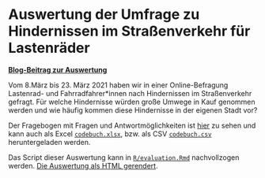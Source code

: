 # Auswertung der Umfrage zu Hindernissen im Straßenverkehr für Lastenräder

**[Blog-Beitrag zur Auswertung](xxx)**

Vom 8.März bis 23. März 2021 haben wir in einer Online-Befragung Lastenrad- und Fahrradfahrer\*innen nach Hindernissen im Straßenverkehr gefragt. Für welche Hindernisse würden große Umwege in Kauf genommen werden und wie häufig kommen diese Hindernisse in der eigenen Stadt vor?

Der Fragebogen mit Fragen und Antwortmöglichkeiten ist [hier](https://cargorocket.github.io/survey/docs/questionaire) zu sehen und kann auch als Excel [`codebuch.xlsx`](https://github.com/CargoRocket/survey/blob/main/codebuch.xlsx), bzw. als CSV [`codebuch.csv`](https://github.com/CargoRocket/survey/blob/main/codebuch.csv) heruntergeladen werden.

Das Script dieser Auswertung kann in [`R/evaluation.Rmd`](https://github.com/CargoRocket/survey/blob/main/R/evaluation.Rmd) nachvollzogen werden.
[Die Auswertung als HTML gerendert](https://cargorocket.github.io/survey/docs/evaluation.html).